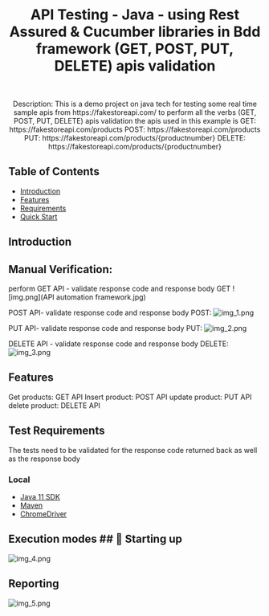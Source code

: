 <h1 align="center"> API Testing - Java - using Rest Assured & Cucumber libraries in Bdd framework (GET, POST, PUT, DELETE) apis validation  </h1> <br>

<p align="center">
  Description: This is a demo project on java tech for testing some real time sample apis from https://fakestoreapi.com/ to perform all the verbs (GET, POST, PUT, DELETE) apis validation
 the apis used in this example is 
 GET: https://fakestoreapi.com/products
POST: https://fakestoreapi.com/products
PUT: https://fakestoreapi.com/products/{productnumber}
DELETE: https://fakestoreapi.com/products/{productnumber}
</p>


## Table of Contents

- [Introduction](#introduction)
- [Features](#features)
- [Requirements](#requirements)
- [Quick Start](#quick-start)


## Introduction

## Manual Verification:

perform GET API - validate response code and response body
GET
![img.png](API automation framework.jpg)

POST API- validate response code and response body
POST:
![img_1.png](img_1.png)

PUT API- validate response code and response body
PUT:
![img_2.png](img_2.png)

DELETE API - validate response code and response body
DELETE:
![img_3.png](img_3.png)


## Features
Get products: GET API
Insert product: POST API
update product: PUT API
delete product: DELETE API


## Test Requirements
The tests need to be validated for the response code returned back as well as the response body


### Local
* [Java 11 SDK](https://www.oracle.com/au/java/technologies/javase/jdk11-archive-downloads.html)
* [Maven](https://maven.apache.org/download.cgi)
* [ChromeDriver](https://chromedriver.chromium.org/downloads)



## Execution modes ## 🤖 Starting up

![img_4.png](img_4.png)

## Reporting

![img_5.png](img_5.png)
